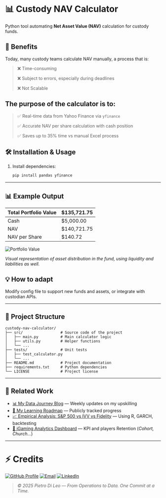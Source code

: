 # 📊 Custody NAV Calculator

Python tool automating **Net Asset Value (NAV)** calculation for custody funds.


## 🚀 Benefits

Today, many custody teams calculate NAV manually, a process that is:

>❌ Time-consuming
>
>❌ Subject to errors, especially during deadlines
>
>❌ Not Scalable

## The purpose of the calculator is to:

>✅ Real-time data from Yahoo Finance via `yfinance`
>
>✅ Accurate NAV per share calculation with cash position
>
>✅ Saves up to 35% time vs manual Excel process


## 🛠 Installation & Usage
1. Install dependencies:
   ```bash
   pip install pandas yfinance

---

## 📊 Example Output
| Total Portfolio Value | $135,721.75 |
| ---- | ----|
| Cash | $5,000.00 |
| NAV | $140,721.75 |
| NAV per Share | $140.72 |

![Portfolio Value](assets/img/NAV_Plot.png)

*Visual representation of asset distribution in the fund, using liquidity and liabilities as well.*

## 💡 How to adapt

Modify config file to support new funds and assets, or integrate with custodian APIs.

---

## 🏡 Project Structure

```text
custody-nav-calculator/
├── src/                 # Source code of the project
│   ├── main.py          # Main calculator logic
│   ├── utils.py         # Helper functions
│   └── ...
├── tests/               # Unit tests
│   ├── test_calculator.py
│   └── ...
├── README.md            # Project documentation
├── requirements.txt     # Python dependencies
└── LICENSE              # Project license

```

---

## 🔗 Related Work

- [📊 My Data Journey Blog](https://dlpietro.github.io) — Weekly updates on my upskilling  
- [🧠 My Learning Roadmap](https://github.com/DLPietro/learning-roadmap) — Publicly tracked progress  
- [📈 Empirical Analysis: S&P 500 vs IVV vs Fidelity](https://github.com/DLPietro/thesis-backtesting-etf-spx) — Using R, GARCH, backtesting
- [🎲 iGaming Analytics Dashboard](https://github.com/DLPietro/igaming-analytics-case-study) — KPI and players Retention (_Cohort, Church..._)

---

# ⚡ Credits

[![GitHub Profile](https://img.shields.io/badge/GitHub-DLPietro-181717?style=for-the-badge&logo=github&logoColor=white)](https://github.com/DLPietro)
[![Email](https://img.shields.io/badge/Email-dileopie-d14836?style=for-the-badge&logo=gmail&logoColor=white)](mailto:dileopie@gmail.com)
[![LinkedIn](https://img.shields.io/badge/LinkedIn-Pietro-0077B5?style=for-the-badge&logo=linkedin&logoColor=white)](https://www.linkedin.com/in/pietrodileo)

> _© 2025 Pietro Di Leo — From Operations to Data. One Commit at a Time._
